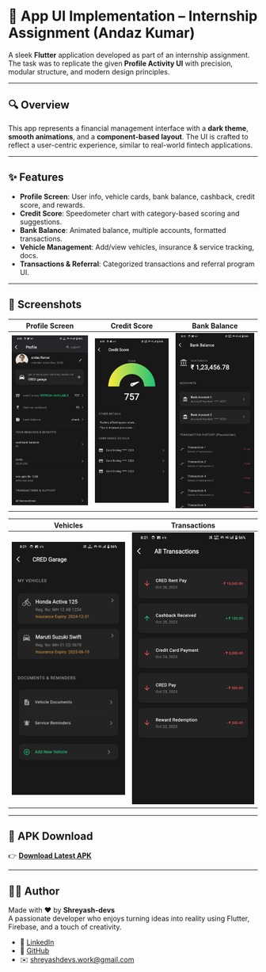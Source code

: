 # 📱 App UI Implementation – Internship Assignment (Andaz Kumar)

A sleek **Flutter** application developed as part of an internship assignment. The task was to replicate the given **Profile Activity UI** with precision, modular structure, and modern design principles.

---

## 🔍 Overview

This app represents a financial management interface with a **dark theme**, **smooth animations**, and a **component-based layout**. The UI is crafted to reflect a user-centric experience, similar to real-world fintech applications.

---

## ✨ Features

- **Profile Screen**: User info, vehicle cards, bank balance, cashback, credit score, and rewards.
- **Credit Score**: Speedometer chart with category-based scoring and suggestions.
- **Bank Balance**: Animated balance, multiple accounts, formatted transactions.
- **Vehicle Management**: Add/view vehicles, insurance & service tracking, docs.
- **Transactions & Referral**: Categorized transactions and referral program UI.

---

## 📸 Screenshots

| Profile Screen | Credit Score | Bank Balance |
|----------------|--------------|--------------|
| ![Profile](screenshots/profile.jpg) | ![Credit](screenshots/credit.jpg) | ![Bank](screenshots/bank.jpg) |

| Vehicles | Transactions |
|----------|--------------|
| ![Vehicle](screenshots/vehicle.jpg) | ![Transactions](screenshots/transactions.jpg) |

---

## 📲 APK Download

👉 [**Download Latest APK**](apk/app-release.apk)

---

## 👨‍💻 Author

Made with ❤️ by **Shreyash-devs**  
A passionate developer who enjoys turning ideas into reality using Flutter, Firebase, and a touch of creativity.

- 🔗 [LinkedIn](https://www.linkedin.com/in/shreyashdubewar)  
- 📱 [GitHub](https://github.com/shreyash-devs)  
- ✉️ shreyashdevs.work@gmail.com
